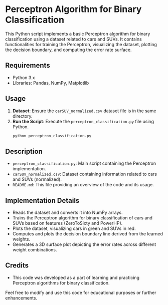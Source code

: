 # Perceptron Algorithm for Binary Classification

This Python script implements a basic Perceptron algorithm for binary classification using a dataset related to cars and SUVs. It contains functionalities for training the Perceptron, visualizing the dataset, plotting the decision boundary, and computing the error rate surface.

## Requirements

- Python 3.x
- Libraries: Pandas, NumPy, Matplotlib

## Usage

1. **Dataset**: Ensure the `carSUV_normalized.csv` dataset file is in the same directory.
2. **Run the Script**: Execute the `perceptron_classification.py` file using Python.
    ```bash
    python perceptron_classification.py
    ```

## Description

- `perceptron_classification.py`: Main script containing the Perceptron implementation.
- `carSUV_normalized.csv`: Dataset containing information related to cars and SUVs (normalized).
- `README.md`: This file providing an overview of the code and its usage.

## Implementation Details

- Reads the dataset and converts it into NumPy arrays.
- Trains the Perceptron algorithm for binary classification of cars and SUVs based on features (ZeroToSixty and PowerHP).
- Plots the dataset, visualizing cars in green and SUVs in red.
- Computes and plots the decision boundary line derived from the learned weights.
- Generates a 3D surface plot depicting the error rates across different weight combinations.

## Credits

- This code was developed as a part of learning and practicing Perceptron algorithms for binary classification.

Feel free to modify and use this code for educational purposes or further enhancements.
